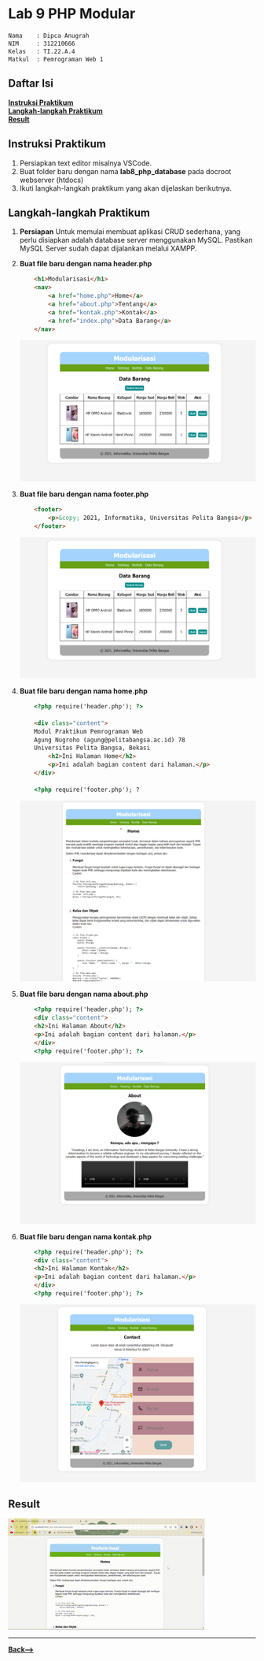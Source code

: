 # **Lab 9 PHP Modular**

```
Nama    : Dipca Anugrah
NIM     : 312210666
Kelas   : TI.22.A.4
Matkul  : Pemrograman Web 1
```

## **Daftar Isi**
**[Instruksi Praktikum](#instruksi-praktikum)**         
**[Langkah-langkah Praktikum](#langkah-langkah-praktikum)**         
**[Result](#result)**

## **Instruksi Praktikum**
1. Persiapkan text editor misalnya VSCode.
2. Buat folder baru dengan nama **lab8_php_database** pada docroot webserver 
(htdocs)
3. Ikuti langkah-langkah praktikum yang akan dijelaskan berikutnya.

## **Langkah-langkah Praktikum**
1. **Persiapan**
Untuk memulai membuat aplikasi CRUD sederhana, yang perlu disiapkan adalah 
database server menggunakan MySQL. Pastikan MySQL Server sudah dapat dijalankan 
melalui XAMPP. 

2. **Buat file baru dengan nama header.php**
    ```html
        <h1>Modularisasi</h1>
        <nav>
            <a href="home.php">Home</a>
            <a href="about.php">Tentang</a>
            <a href="kontak.php">Kontak</a>
            <a href="index.php">Data Barang</a>
        </nav>
    ```

    ![img](gambar/data.png)

3. **Buat file baru dengan nama footer.php**
    ```html
        <footer>
            <p>&copy; 2021, Informatika, Universitas Pelita Bangsa</p>
        </footer>
    ```

    ![img](gambar/data.png)

4. **Buat file baru dengan nama home.php**
    ```html 
        <?php require('header.php'); ?>

        <div class="content">
        Modul Praktikum Pemrograman Web
        Agung Nugroho (agung@pelitabangsa.ac.id) 78
        Universitas Pelita Bangsa, Bekasi
            <h2>Ini Halaman Home</h2>
            <p>Ini adalah bagian content dari halaman.</p>
        </div>

        <?php require('footer.php'); ?
    ```

    ![img](gambar/home.png)

5. **Buat file baru dengan nama about.php**
    ```html
        <?php require('header.php'); ?>
        <div class="content">
        <h2>Ini Halaman About</h2>
        <p>Ini adalah bagian content dari halaman.</p>
        </div>
        <?php require('footer.php'); ?>
    ```

    ![img](gambar/about.png)

6. **Buat file baru dengan nama kontak.php**
    ```html
        <?php require('header.php'); ?>
        <div class="content">
        <h2>Ini Halaman Kontak</h2>
        <p>Ini adalah bagian content dari halaman.</p>
        </div>
        <?php require('footer.php'); ?>
    ```

    ![img](gambar/kontak.png)
 
## **Result**

![gif](gambar/demi.gif)

<hr>

**[Back-->](#lab-9-php-database)**

    
